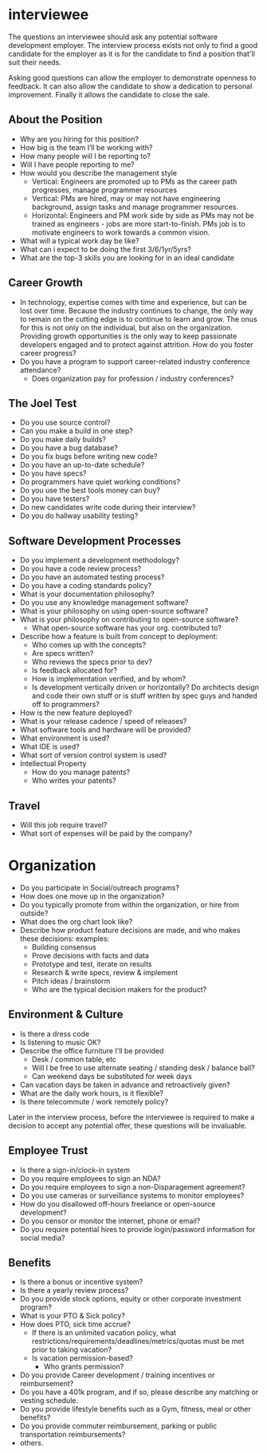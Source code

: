 interviewee
===========

The questions an interviewee should ask any potential software development employer. The interview process exists not only to find a good candidate for the employer as it is for the candidate to find a position that'll suit their needs.

Asking good questions can allow the employer to demonstrate openness to feedback. It can also allow the candidate to show a dedication to personal improvement. Finally it allows the candidate to close the sale.

## About the Position
* Why are you hiring for this position?
* How big is the team I’ll be working with?
* How many people will I be reporting to?
* Will I have people reporting to me?
* How would you describe the management style
  * Vertical: Engineers are promoted up to PMs as the career path progresses, manage programmer resources
  * Vertical: PMs are hired, may or may not have engineering background, assign tasks and manage programmer resources.
  * Horizontal: Engineers and PM work side by side as PMs may not be trained as engineers - jobs are more start-to-finish. PMs job is to motivate engineers to work towards a common vision.
* What will a typical work day be like?
* What can i expect to be doing the first 3/6/1yr/5yrs?
* What are the top-3 skills you are looking for in an ideal candidate

## Career Growth
* In technology, expertise comes with time and experience, but can be lost over time. Because the industry continues to change, the only way to remain on the cutting edge is to continue to learn and grow. The onus for this is not only on the individual, but also on the organization. Providing growth opportunities is the only way to keep passionate developers engaged and to protect against attrition. How do you foster career progress?
* Do you have a program to support career-related industry conference attendance?
  * Does organization pay for profession / industry conferences?

## The Joel Test
* Do you use source control?
* Can you make a build in one step?
* Do you make daily builds?
* Do you have a bug database?
* Do you fix bugs before writing new code?
* Do you have an up-to-date schedule?
* Do you have specs?
* Do programmers have quiet working conditions?
* Do you use the best tools money can buy?
* Do you have testers?
* Do new candidates write code during their interview?
* Do you do hallway usability testing?

## Software Development Processes
* Do you implement a development methodology?
* Do you have a code review process?
* Do you have an automated testing process?
* Do you have a coding standards policy?
* What is your documentation philosophy?
* Do you use any knowledge management software?
* What is your philosophy on using open-source software?
* What is your philosophy on contributing to open-source software?
  * What open-source software has your org. contributed to?
* Describe how a feature is built from concept to deployment:
  * Who comes up with the concepts?
  * Are specs written?
  * Who reviews the specs prior to dev?
  * Is feedback allocated for?
  * How is implementation verified, and by whom?
  * Is development  vertically driven or horizontally? Do architects design and code their own stuff or is stuff written by spec guys and handed off to programmers?
* How is the new feature deployed?
* What is your release cadence / speed of releases?
* What software tools and hardware will be provided?
* What environment is used?
* What IDE is used?
* What sort of version control system is used?
* Intellectual Property
  * How do you manage patents?
  * Who writes your patents?

## Travel
* Will this job require travel?
* What sort of expenses will be paid by the company?

# Organization
* Do you participate in Social/outreach programs?
* How does one move up in the organization?
* Do you typically promote from within the organization, or hire from outside?
* What does the org chart look like?
* Describe how product feature decisions are made, and who makes these decisions: examples:
  * Building consensus
  * Prove decisions with facts and data
  * Prototype and test, iterate on results
  * Research & write specs, review & implement
  * Pitch ideas / brainstorm
  * Who are the typical decision makers for the product?

## Environment & Culture
* Is there a dress code
* Is listening to music OK?
* Describe the office furniture I'll be provided
  * Desk / common table, etc
  * Will I be free to use alternate seating / standing desk / balance ball?
  * Can weekend days be substituted for week days
* Can vacation days be taken in advance and retroactively given?
* What are the daily work hours, is it flexible?
* Is there telecommute / work remotely policy?

Later in the interview process, before the interviewee is required to make a decision to accept any potential offer, these questions will be invaluable.

## Employee Trust
* Is there a sign-in/clock-in system
* Do you require employees to sign an NDA?
* Do you require employees to sign a non-Disparagement agreement?
* Do you use cameras or surveillance systems to monitor employees?
* How do you disallowed off-hours freelance or open-source development?
* Do you censor or monitor the internet, phone or email?
* Do you require potential hires to provide login/password information for social media?

## Benefits
* Is there a bonus or incentive system?
* Is there a yearly review process?
* Do you provide stock options, equity or other corporate investment program?
* What is your PTO & Sick policy?
* How does PTO, sick time accrue?
  * If there is an unlimited vacation policy, what restrictions/requirements/deadlines/metrics/quotas must be met prior to taking vacation?
  * Is vacation permission-based?
    * Who grants permission?
* Do you provide Career development / training incentives or reimbursement?
* Do you have a 401k program, and if so, please describe any matching or vesting schedule.
* Do you provide lifestyle benefits such as a Gym, fitness, meal or other benefits?
* Do you provide commuter reimbursement, parking or public transportation reimbursements?
* others.
